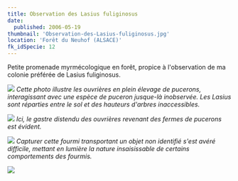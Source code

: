 ```yaml
---
title: Observation des Lasius fuliginosus
date:
  published: 2006-05-19
thumbnail: 'Observation-des-Lasius-fuliginosus.jpg'
location: 'Forêt du Neuhof (ALSACE)'
fk_idSpecie: 12
---
```


Petite promenade myrmécologique en forêt, propice à l'observation de ma colonie préférée de Lasius fuliginosus.

![](/img/articles/observation-lasius-fuliginosus/lasius-fuliginosus-000.jpg)
_Cette photo illustre les ouvrières en plein élevage de pucerons, interagissant avec une espèce de puceron jusque-là inobservée. Les Lasius sont réparties entre le sol et des hauteurs d'arbres inaccessibles._

![](/img/articles/observation-lasius-fuliginosus/lasius-fuliginosus-001.jpg)
_Ici, le gastre distendu des ouvrières revenant des fermes de pucerons est évident._

![](/img/articles/observation-lasius-fuliginosus/lasius-fuliginosus-002.jpg)
_Capturer cette fourmi transportant un objet non identifié s'est avéré difficile, mettant en lumière la nature insaisissable de certains comportements des fourmis._

![](/img/articles/observation-lasius-fuliginosus/lasius-fuliginosus-003.jpg)
